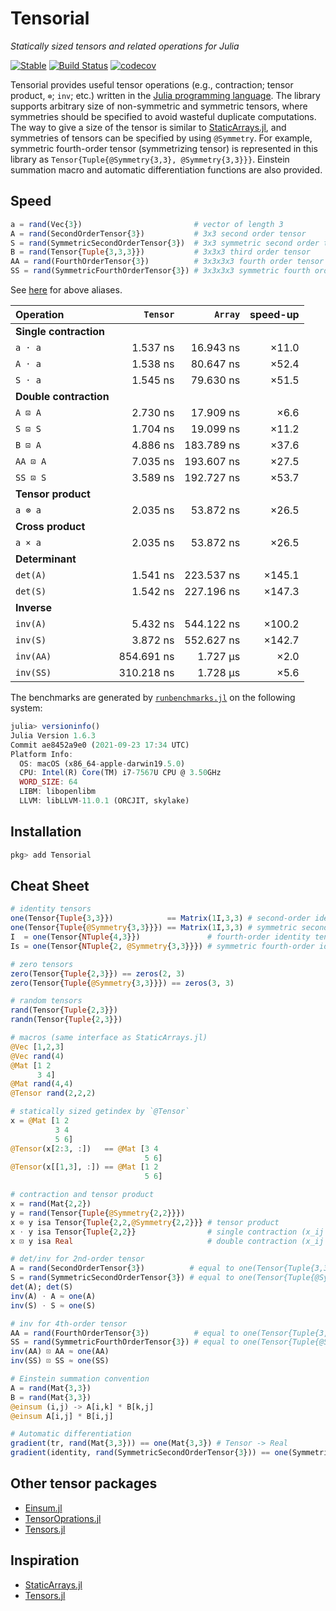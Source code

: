# Tensorial

*Statically sized tensors and related operations for Julia*

[![Stable](https://img.shields.io/badge/docs-stable-blue.svg)](https://KeitaNakamura.github.io/Tensorial.jl/stable)
[![Build Status](https://github.com/KeitaNakamura/Tensorial.jl/workflows/CI/badge.svg)](https://github.com/KeitaNakamura/Tensorial.jl/actions?query=workflow%3ACI)
[![codecov](https://codecov.io/gh/KeitaNakamura/Tensorial.jl/branch/main/graph/badge.svg?token=V58DXDI1R5)](https://codecov.io/gh/KeitaNakamura/Tensorial.jl)

Tensorial provides useful tensor operations (e.g., contraction; tensor product, `⊗`; `inv`; etc.) written in the [Julia programming language](https://julialang.org).
The library supports arbitrary size of non-symmetric and symmetric tensors, where symmetries should be specified to avoid wasteful duplicate computations.
The way to give a size of the tensor is similar to [StaticArrays.jl](https://github.com/JuliaArrays/StaticArrays.jl), and symmetries of tensors can be specified by using `@Symmetry`.
For example, symmetric fourth-order tensor (symmetrizing tensor) is represented in this library as `Tensor{Tuple{@Symmetry{3,3}, @Symmetry{3,3}}}`.
Einstein summation macro and automatic differentiation functions are also provided.

## Speed

```julia
a = rand(Vec{3})                         # vector of length 3
A = rand(SecondOrderTensor{3})           # 3x3 second order tensor
S = rand(SymmetricSecondOrderTensor{3})  # 3x3 symmetric second order tensor
B = rand(Tensor{Tuple{3,3,3}})           # 3x3x3 third order tensor
AA = rand(FourthOrderTensor{3})          # 3x3x3x3 fourth order tensor
SS = rand(SymmetricFourthOrderTensor{3}) # 3x3x3x3 symmetric fourth order tensor (symmetrizing tensor)
```

See [here](https://keitanakamura.github.io/Tensorial.jl/stable/Cheat%20Sheet/#Aliases) for above aliases.

| Operation  | `Tensor` | `Array` | speed-up |
|:-----------|---------:|--------:|---------:|
| **Single contraction** | | | |
| `a ⋅ a` | 1.537 ns | 16.943 ns | ×11.0 |
| `A ⋅ a` | 1.538 ns | 80.647 ns | ×52.4 |
| `S ⋅ a` | 1.545 ns | 79.630 ns | ×51.5 |
| **Double contraction** | | | |
| `A ⊡ A` | 2.730 ns | 17.909 ns | ×6.6 |
| `S ⊡ S` | 1.704 ns | 19.099 ns | ×11.2 |
| `B ⊡ A` | 4.886 ns | 183.789 ns | ×37.6 |
| `AA ⊡ A` | 7.035 ns | 193.607 ns | ×27.5 |
| `SS ⊡ S` | 3.589 ns | 192.727 ns | ×53.7 |
| **Tensor product** | | | |
| `a ⊗ a` | 2.035 ns | 53.872 ns | ×26.5 |
| **Cross product** | | | |
| `a × a` | 2.035 ns | 53.872 ns | ×26.5 |
| **Determinant** | | | |
| `det(A)` | 1.541 ns | 223.537 ns | ×145.1 |
| `det(S)` | 1.542 ns | 227.196 ns | ×147.3 |
| **Inverse** | | | |
| `inv(A)` | 5.432 ns | 544.122 ns | ×100.2 |
| `inv(S)` | 3.872 ns | 552.627 ns | ×142.7 |
| `inv(AA)` | 854.691 ns | 1.727 μs | ×2.0 |
| `inv(SS)` | 310.218 ns | 1.728 μs | ×5.6 |

The benchmarks are generated by
[`runbenchmarks.jl`](https://github.com/KeitaNakamura/Tensorial.jl/blob/master/benchmark/runbenchmarks.jl)
on the following system:

```julia
julia> versioninfo()
Julia Version 1.6.3
Commit ae8452a9e0 (2021-09-23 17:34 UTC)
Platform Info:
  OS: macOS (x86_64-apple-darwin19.5.0)
  CPU: Intel(R) Core(TM) i7-7567U CPU @ 3.50GHz
  WORD_SIZE: 64
  LIBM: libopenlibm
  LLVM: libLLVM-11.0.1 (ORCJIT, skylake)

```

## Installation

```julia
pkg> add Tensorial
```

## Cheat Sheet

```julia
# identity tensors
one(Tensor{Tuple{3,3}})            == Matrix(1I,3,3) # second-order identity tensor
one(Tensor{Tuple{@Symmetry{3,3}}}) == Matrix(1I,3,3) # symmetric second-order identity tensor
I  = one(Tensor{NTuple{4,3}})               # fourth-order identity tensor
Is = one(Tensor{NTuple{2, @Symmetry{3,3}}}) # symmetric fourth-order identity tensor

# zero tensors
zero(Tensor{Tuple{2,3}}) == zeros(2, 3)
zero(Tensor{Tuple{@Symmetry{3,3}}}) == zeros(3, 3)

# random tensors
rand(Tensor{Tuple{2,3}})
randn(Tensor{Tuple{2,3}})

# macros (same interface as StaticArrays.jl)
@Vec [1,2,3]
@Vec rand(4)
@Mat [1 2
      3 4]
@Mat rand(4,4)
@Tensor rand(2,2,2)

# statically sized getindex by `@Tensor`
x = @Mat [1 2
          3 4
          5 6]
@Tensor(x[2:3, :])   == @Mat [3 4
                              5 6]
@Tensor(x[[1,3], :]) == @Mat [1 2
                              5 6]

# contraction and tensor product
x = rand(Mat{2,2})
y = rand(Tensor{Tuple{@Symmetry{2,2}}})
x ⊗ y isa Tensor{Tuple{2,2,@Symmetry{2,2}}} # tensor product
x ⋅ y isa Tensor{Tuple{2,2}}                # single contraction (x_ij * y_jk)
x ⊡ y isa Real                              # double contraction (x_ij * y_ij)

# det/inv for 2nd-order tensor
A = rand(SecondOrderTensor{3})          # equal to one(Tensor{Tuple{3,3}})
S = rand(SymmetricSecondOrderTensor{3}) # equal to one(Tensor{Tuple{@Symmetry{3,3}}})
det(A); det(S)
inv(A) ⋅ A ≈ one(A)
inv(S) ⋅ S ≈ one(S)

# inv for 4th-order tensor
AA = rand(FourthOrderTensor{3})          # equal to one(Tensor{Tuple{3,3,3,3}})
SS = rand(SymmetricFourthOrderTensor{3}) # equal to one(Tensor{Tuple{@Symmetry{3,3}, @Symmetry{3,3}}})
inv(AA) ⊡ AA ≈ one(AA)
inv(SS) ⊡ SS ≈ one(SS)

# Einstein summation convention
A = rand(Mat{3,3})
B = rand(Mat{3,3})
@einsum (i,j) -> A[i,k] * B[k,j]
@einsum A[i,j] * B[i,j]

# Automatic differentiation
gradient(tr, rand(Mat{3,3})) == one(Mat{3,3}) # Tensor -> Real
gradient(identity, rand(SymmetricSecondOrderTensor{3})) == one(SymmetricFourthOrderTensor{3}) # Tensor -> Tensor
```

## Other tensor packages

- [Einsum.jl](https://github.com/ahwillia/Einsum.jl)
- [TensorOprations.jl](https://github.com/Jutho/TensorOperations.jl)
- [Tensors.jl](https://github.com/KristofferC/Tensors.jl)

## Inspiration

- [StaticArrays.jl](https://github.com/JuliaArrays/StaticArrays.jl)
- [Tensors.jl](https://github.com/KristofferC/Tensors.jl)
